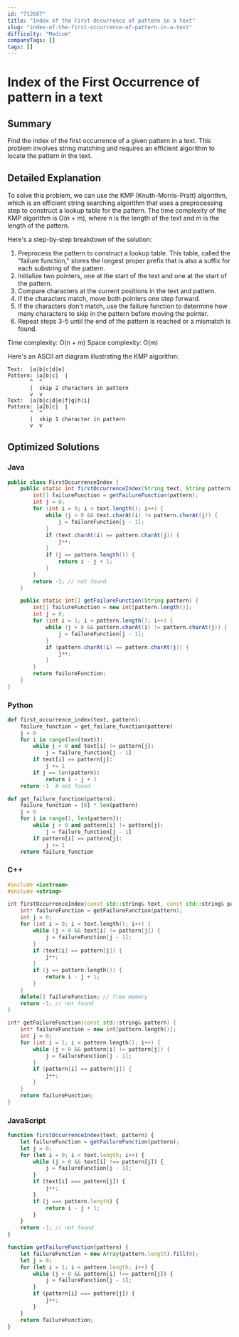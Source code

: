 ```yaml
---
id: "712687"
title: "Index of the First Occurrence of pattern in a text"
slug: "index-of-the-first-occurrence-of-pattern-in-a-text"
difficulty: "Medium"
companyTags: []
tags: []
---
```


**Index of the First Occurrence of pattern in a text**
=====================================================

## Summary
Find the index of the first occurrence of a given pattern in a text. This problem involves string matching and requires an efficient algorithm to locate the pattern in the text.

## Detailed Explanation
To solve this problem, we can use the KMP (Knuth-Morris-Pratt) algorithm, which is an efficient string searching algorithm that uses a preprocessing step to construct a lookup table for the pattern. The time complexity of the KMP algorithm is O(n + m), where n is the length of the text and m is the length of the pattern.

Here's a step-by-step breakdown of the solution:

1. Preprocess the pattern to construct a lookup table. This table, called the "failure function," stores the longest proper prefix that is also a suffix for each substring of the pattern.
2. Initialize two pointers, one at the start of the text and one at the start of the pattern.
3. Compare characters at the current positions in the text and pattern.
4. If the characters match, move both pointers one step forward.
5. If the characters don't match, use the failure function to determine how many characters to skip in the pattern before moving the pointer.
6. Repeat steps 3-5 until the end of the pattern is reached or a mismatch is found.

Time complexity: O(n + m)
Space complexity: O(m)

Here's an ASCII art diagram illustrating the KMP algorithm:
```
Text:  |a|b|c|d|e|
Pattern: |a|b|c|  |
       ^  ^
       |  skip 2 characters in pattern
       v  v
Text:  |a|b|c|d|e|f|g|h|i|
Pattern: |a|b|c|  |
       ^  ^
       |  skip 1 character in pattern
       v  v
```

## Optimized Solutions

### Java
```java
public class FirstOccurrenceIndex {
    public static int firstOccurrenceIndex(String text, String pattern) {
        int[] failureFunction = getFailureFunction(pattern);
        int j = 0;
        for (int i = 0; i < text.length(); i++) {
            while (j > 0 && text.charAt(i) != pattern.charAt(j)) {
                j = failureFunction[j - 1];
            }
            if (text.charAt(i) == pattern.charAt(j)) {
                j++;
            }
            if (j == pattern.length()) {
                return i - j + 1;
            }
        }
        return -1; // not found
    }

    public static int[] getFailureFunction(String pattern) {
        int[] failureFunction = new int[pattern.length()];
        int j = 0;
        for (int i = 1; i < pattern.length(); i++) {
            while (j > 0 && pattern.charAt(i) != pattern.charAt(j)) {
                j = failureFunction[j - 1];
            }
            if (pattern.charAt(i) == pattern.charAt(j)) {
                j++;
            }
        }
        return failureFunction;
    }
}
```

### Python
```python
def first_occurrence_index(text, pattern):
    failure_function = get_failure_function(pattern)
    j = 0
    for i in range(len(text)):
        while j > 0 and text[i] != pattern[j]:
            j = failure_function[j - 1]
        if text[i] == pattern[j]:
            j += 1
        if j == len(pattern):
            return i - j + 1
    return -1  # not found

def get_failure_function(pattern):
    failure_function = [0] * len(pattern)
    j = 0
    for i in range(1, len(pattern)):
        while j > 0 and pattern[i] != pattern[j]:
            j = failure_function[j - 1]
        if pattern[i] == pattern[j]:
            j += 1
    return failure_function
```

### C++
```cpp
#include <iostream>
#include <string>

int firstOccurrenceIndex(const std::string& text, const std::string& pattern) {
    int* failureFunction = getFailureFunction(pattern);
    int j = 0;
    for (int i = 0; i < text.length(); i++) {
        while (j > 0 && text[i] != pattern[j]) {
            j = failureFunction[j - 1];
        }
        if (text[i] == pattern[j]) {
            j++;
        }
        if (j == pattern.length()) {
            return i - j + 1;
        }
    }
    delete[] failureFunction; // free memory
    return -1; // not found
}

int* getFailureFunction(const std::string& pattern) {
    int* failureFunction = new int[pattern.length()];
    int j = 0;
    for (int i = 1; i < pattern.length(); i++) {
        while (j > 0 && pattern[i] != pattern[j]) {
            j = failureFunction[j - 1];
        }
        if (pattern[i] == pattern[j]) {
            j++;
        }
    }
    return failureFunction;
}
```

### JavaScript
```javascript
function firstOccurrenceIndex(text, pattern) {
    let failureFunction = getFailureFunction(pattern);
    let j = 0;
    for (let i = 0; i < text.length; i++) {
        while (j > 0 && text[i] !== pattern[j]) {
            j = failureFunction[j - 1];
        }
        if (text[i] === pattern[j]) {
            j++;
        }
        if (j === pattern.length) {
            return i - j + 1;
        }
    }
    return -1; // not found
}

function getFailureFunction(pattern) {
    let failureFunction = new Array(pattern.length).fill(0);
    let j = 0;
    for (let i = 1; i < pattern.length; i++) {
        while (j > 0 && pattern[i] !== pattern[j]) {
            j = failureFunction[j - 1];
        }
        if (pattern[i] === pattern[j]) {
            j++;
        }
    }
    return failureFunction;
}
```